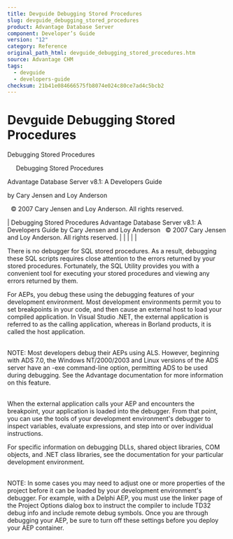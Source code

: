 ```yaml
---
title: Devguide Debugging Stored Procedures
slug: devguide_debugging_stored_procedures
product: Advantage Database Server
component: Developer’s Guide
version: "12"
category: Reference
original_path_html: devguide_debugging_stored_procedures.htm
source: Advantage CHM
tags:
  - devguide
  - developers-guide
checksum: 21b41e084666575fb8074e024c80ce7ad4c5bcb2
---
```


# Devguide Debugging Stored Procedures

Debugging Stored Procedures

     Debugging Stored Procedures

Advantage Database Server v8.1: A Developers Guide

by Cary Jensen and Loy Anderson

  © 2007 Cary Jensen and Loy Anderson. All rights reserved.

| Debugging Stored Procedures  Advantage Database Server v8.1: A Developers Guide  by Cary Jensen and Loy Anderson    © 2007 Cary Jensen and Loy Anderson. All rights reserved. |  |  |  |  |

There is no debugger for SQL stored procedures. As a result, debugging these SQL scripts requires close attention to the errors returned by your stored procedures. Fortunately, the SQL Utility provides you with a convenient tool for executing your stored procedures and viewing any errors returned by them.

For AEPs, you debug these using the debugging features of your development environment. Most development environments permit you to set breakpoints in your code, and then cause an external host to load your compiled application. In Visual Studio .NET, the external application is referred to as the calling application, whereas in Borland products, it is called the host application.

   
NOTE: Most developers debug their AEPs using ALS. However, beginning with ADS 7.0, the Windows NT/2000/2003 and Linux versions of the ADS server have an -exe command-line option, permitting ADS to be used during debugging. See the Advantage documentation for more information on this feature.  
 

When the external application calls your AEP and encounters the breakpoint, your application is loaded into the debugger. From that point, you can use the tools of your development environment's debugger to inspect variables, evaluate expressions, and step into or over individual instructions.

For specific information on debugging DLLs, shared object libraries, COM objects, and .NET class libraries, see the documentation for your particular development environment.

   
NOTE: In some cases you may need to adjust one or more properties of the project before it can be loaded by your development environment's debugger. For example, with a Delphi AEP, you must use the linker page of the Project Options dialog box to instruct the compiler to include TD32 debug info and include remote debug symbols. Once you are through debugging your AEP, be sure to turn off these settings before you deploy your AEP container.
